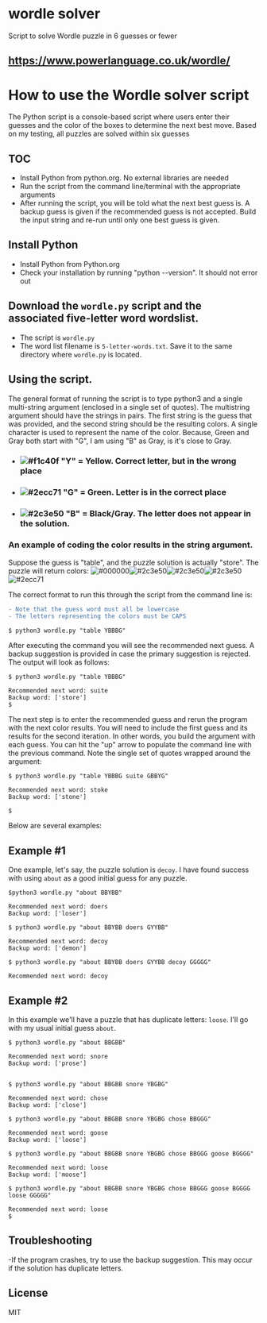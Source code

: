 # wordle solver
Script to solve Wordle puzzle in 6 guesses or fewer
## https://www.powerlanguage.co.uk/wordle/

# How to use the Wordle solver script

The Python script is a console-based script where users enter their guesses and the color of the boxes to determine the next best move. Based on my testing, all puzzles are solved within six guesses

## TOC
- Install Python from python.org. No external libraries are needed
- Run the script from the command line/terminal with the appropriate arguments
- After running the script, you will be told what the next best guess is. A backup guess is given if the recommended guess is not accepted. Build the input string and re-run until only one best guess is given.

## Install Python

- Install Python from Python.org
- Check your installation by running "python --version". It should not error out

## Download the `wordle.py` script and the associated five-letter word wordslist.
- The script is `wordle.py`
- The word list filename is `5-letter-words.txt`. Save it to the same directory where `wordle.py` is located.

## Using the script.

The general format of running the script is to type python3 and a single multi-string argument (enclosed in a single set of quotes). The multistring argument should have the strings in pairs. The first string is the guess that was provided, and the second string should be the resulting colors. A single character is used to represent the name of the color. Because, Green and Gray both start with "G", I am using "B" as Gray, is it's close to Gray.
- ### ![#f1c40f](https://via.placeholder.com/15/f1c40f/000000?text=+) "Y" = Yellow. Correct letter, but in the wrong place
- ### ![#2ecc71](https://via.placeholder.com/15/2ecc71/000000?text=+) "G" = Green. Letter is in the correct place
- ### ![#2c3e50](https://via.placeholder.com/15/2c3e50/000000?text=+) "B" = Black/Gray. The letter does not appear in the solution.
 
### An example of coding the color results in the string argument. 
Suppose the guess is "table", and the puzzle solution is actually "store".
The puzzle will return colors: ![#000000](https://via.placeholder.com/15/f1c40f/000000?text=+)![#2c3e50](https://via.placeholder.com/15/2c3e50/000000?text=+)![#2c3e50](https://via.placeholder.com/15/2c3e50/000000?text=+)![#2c3e50](https://via.placeholder.com/15/2c3e50/000000?text=+)![#2ecc71](https://via.placeholder.com/15/2ecc71/000000?text=+)


The correct format to run this through the script from the command line is:
```diff
- Note that the guess word must all be lowercase
- The letters representing the colors must be CAPS 
```
```
$ python3 wordle.py "table YBBBG"
```
After executing the command you will see the recommended next guess. A backup suggestion is provided in case the primary suggestion is rejected. The output will look as follows:
```
$ python3 wordle.py "table YBBBG"

Recommended next word: suite
Backup word: ['store']
$
```
The next step is to enter the recommended guess and rerun the program with the next color results. You will need to include the first guess and its results for the second iteration. In other words, you build the argument with each guess. You can hit the "up" arrow to populate the command line with the previous command. Note the single set of quotes wrapped around the argument:
```
$ python3 wordle.py "table YBBBG suite GBBYG"

Recommended next word: stoke
Backup word: ['stone']

$ 
```
Below are several examples:
## Example #1
One example, let's say, the puzzle solution is ```decoy```. I have found success with using ```about``` as a good initial guess for any puzzle. 

```
$python3 wordle.py "about BBYBB"

Recommended next word: doers
Backup word: ['loser']

$ python3 wordle.py "about BBYBB doers GYYBB"

Recommended next word: decoy
Backup word: ['demon']

$ python3 wordle.py "about BBYBB doers GYYBB decoy GGGGG"

Recommended next word: decoy
```

## Example #2
In this example we'll have a puzzle that has duplicate letters: ```loose```. I'll go with my usual initial guess ```about```. 

```
$ python3 wordle.py "about BBGBB"

Recommended next word: snore
Backup word: ['prose']


$ python3 wordle.py "about BBGBB snore YBGBG"

Recommended next word: chose
Backup word: ['close']

$ python3 wordle.py "about BBGBB snore YBGBG chose BBGGG"

Recommended next word: goose
Backup word: ['loose']

$ python3 wordle.py "about BBGBB snore YBGBG chose BBGGG goose BGGGG"

Recommended next word: loose
Backup word: ['moose']

$ python3 wordle.py "about BBGBB snore YBGBG chose BBGGG goose BGGGG loose GGGGG"

Recommended next word: loose
$ 
```

## Troubleshooting
-If the program crashes, try to use the backup suggestion. This may occur if the solution has duplicate letters.
## License

MIT

